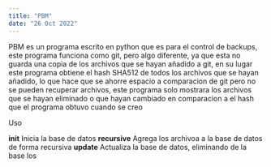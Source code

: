```yaml
---
title: "PBM"
date: "26 Oct 2022"
---
```



 PBM es un programa escrito en python que es para el control de backups, este programa funciona como git, pero algo diferente, ya que esta no guarda una copia de los archivos que se hayan añadido a git, en su lugar este programa 
obtiene el hash SHA512 de todos los archivos que se hayan añadido, lo que hace que se ahorre espacio a comparacion de git pero no se pueden recuperar archivos, este programa solo mostrara los archivos que se hayan eliminado o que hayan cambiado en comparacion a el hash que el programa obtuvo cuando se creo
 
 Uso
 
**init** Inicia la base de datos
 **recursive** Agrega los archivoa a la base de datos de forma recursiva
 **update** Actualiza la base de datos, eliminando de la base los 
 



